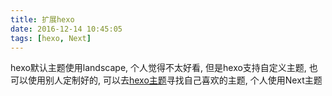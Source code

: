 ```yaml
---
title: 扩展hexo
date: 2016-12-14 10:45:05
tags: [hexo, Next]
---
```


hexo默认主题使用landscape, 个人觉得不太好看, 但是hexo支持自定义主题, 也可以使用别人定制好的,
可以去[hexo主题](https://github.com/hexojs/hexo/wiki/Themes)寻找自己喜欢的主题, 个人使用Next主题
